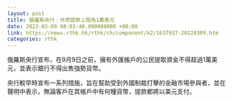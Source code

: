 ```yaml
---
layout: post
title: 俄羅斯央行：外幣提款上限為1萬美元
date: 2022-03-09 08:03:40.000000000 +08:00
link: https://news.rthk.hk/rthk/ch/component/k2/1637917-20220309.htm
categories: rthk
---
```


俄羅斯央行宣布，在9月9日之前，擁有外匯帳戶的公民提取資金不得超過1萬美元，並表示銀行不得出售強勢貨幣。

央行較早時宣布一系列措施，旨在幫助受到外國制裁打擊的金融市場參與者，並在聲明中表示，無論客戶在其帳戶中有何種貨幣，提款都將以美元支付。
